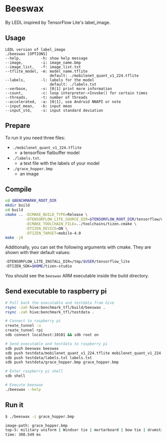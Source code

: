 # Beeswax
By LEDL inspired by TensorFlow Lite's label_image.

## Usage

```
LEDL version of label_image
./beeswax [OPTIONS]
--help,         -h: show help message
--image,        -i: image_name.bmp
--image_list,   -f: image_list.txt
--tflite_model, -m: model_name.tflite
                    default: ./mobilenet_quant_v1_224.tflite
--labels,       -l: labels for the model
                    default: ./labels.txt
--verbose,      -v: [0|1] print more information
--count,        -c: loop interpreter->Invoke() for certain times
--threads,      -t: number of threads
--accelerated,  -a: [0|1], use Android NNAPI or note
--input_mean,   -b: input mean
--input_std,    -s: input standard deviation
```

## Prepare

To run it you need three files:
- `./mobilenet_quant_v1_224.tflite`
    - a tensorflow flatbuffer model
- `./labels.txt`.
    - a text file with the labels of your model
- `./grace_hopper.bmp`
    - an image

## Compile

```sh
cd $BENCHMARKK_ROOT_DIR
mkdir build
cd build
cmake .. -DCMAKE_BUILD_TYPE=Release \
         -DTENSORFLOW_LITE_SOURCE_DIR=$TENSORFLOW_ROOT_DIR/tensorflow/contrib/lite \
         -DCMAKE_TOOLCHAIN_FILE=../toolchains/tizen.cmake \
         -DTIZEN_DEVICE=ON \
         -DTIZEN_TARGET=mobile-4.0
make -j8
```

Additionally, you can set the following arguments with cmake. They are shown with their default values:

```sh
-DTENSORFLOW_LITE_INSTALL_DIR=/tmp/$USER/tensorflow_lite
-DTIZEN_SDK=$HOME/tizen-studio
```

You should see the `beeswax` ARM executable inside the build directory.   

## Send executable to raspberry pi

```sh
# Pull back the executable and testdata from hive
rsync -zah hive:benchmark_tfl/build/beeswax .
rsync -zah hive:benchmark_tfl/testdata .

# Connect to raspberry pi
create_tunnel -u
create_tunnel rpi
sdb connect localhost:10101 && sdb root on

# Send executable and testdata to raspberry pi
sdb push beeswax beeswax
sdb push testdata/mobilenet_quant_v1_224.tflite mobilenet_quant_v1_224.tflite
sdb push testdata/labels.txt labels.txt
sdb push testdata/grace_hopper.bmp grace_hopper.bmp

# Enter raspberry pi shell
sdb shell

# Execute beeswax
./beeswax --help
```

## Run it

```sh
$ ./beeswax -i grace_hopper.bmp

image-path: grace_hopper.bmp
top-5: military uniform | Windsor tie | mortarboard | bow tie | drumstick
time: 308.549 ms
```